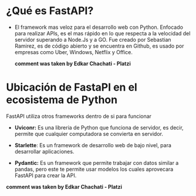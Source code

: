 # ¿Qué es FastAPI?

- El framework mas veloz para el desarrollo web con Python. 
  Enfocado para realizar APIs, es el mas rápido en lo que respecta
  a la velocidad del servidor superando a Node.Js y a GO.
  Fue creado por Sebastian Ramirez, es de código abierto y
  se encuentra en Github, es usado por empresas como Uber,
  Windows, Netflix y Office.

  __comment was taken by Edkar Chachati - Platzi__

# Ubicación de FastaPI en el ecosistema de Python 

FastAPI utiliza otros frameworks dentro de si para funcionar
  - **Uviconr:** Es una libreria de Python que funciona de servidor, 
  es decir, permite que cualquier computadora se convierta en servidor. 
  
  - **Starlette**: Es un framework de desarrollo web de bajo nivel, para desarrollar
  aplicaciones. 
  
  - **Pydantic:** Es un framework que permite trabajar con datos similar a pandas, 
  pero este te permite usar modelos los cuales aprovecara FastAPI para crear 
  la API. 

  __comment was taken by Edkar Chachati - Platzi__



